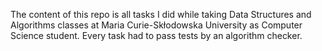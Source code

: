 The content of this repo is all tasks I did while taking Data Structures and Algorithms classes at Maria Curie-Skłodowska University as Computer Science student. Every task had to pass tests by an algorithm checker.  
